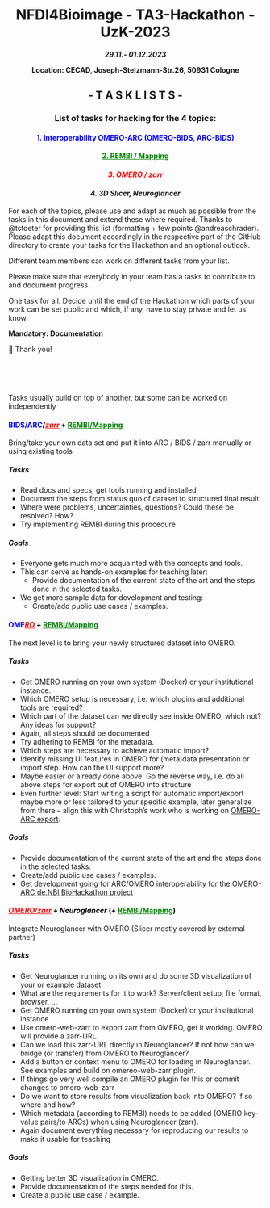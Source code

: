 <h1 style="text-align: center;">NFDI4Bioimage - TA3-Hackathon - UzK-2023</h1>

***<p style="text-align: center;">29.11.- 01.12.2023</p>*** 

**<p style="text-align: center;">Location: CECAD, Joseph-Stelzmann-Str.26, 50931 Cologne</p>**  

## <center>- T A S K    L I S T S -</center>

### <center>List of tasks for hacking for the 4 topics:</center>
#### <center><p style="color:blue">1. Interoperability OMERO-ARC (OMERO-BIDS, ARC-BIDS)</p></center>
#### **<center><p style="color:green"><ins>2.	REMBI / Mapping</ins></p></center>** 
#### ***<center><p style="color:red"><ins>3.	OMERO / zarr</ins></p></center>***
#### ***<center>4.	3D Slicer, Neuroglancer</center>***

For each of the topics, please use and adapt as much as possible from the tasks in this document and extend these where required. Thanks to @tstoeter for providing this list (formatting + few points @andreaschrader). Please adapt this document accordingly in the respective part of the GitHub directory to create your tasks for the Hackathon and an optional outlook.  

Different team members can work on different tasks from your list.  

Please make sure that everybody in your team has a tasks to contribute to and document progress.  

One task for all: Decide until the end of the Hackathon which parts of your work can be set public and which, if any, have to stay private and let us know.  

**Mandatory: Documentation**  

🙌 Thank you!

<br>
<br>
<br>

Tasks usually build on top of another, but some can be worked on independently

<h4 style="color:blue;">
    BIDS/ARC<!-- 
--><span style="color:black;">/</span><!-- 
--><span style="color:red;"><b><ins><i>zarr</i></b></span><!-- 
--><span style="color:black;"> + </span><!-- 
--><span style="color:green;"><b><ins>REMBI/Mapping</ins></b></span>
</h4>

Bring/take your own data set and put it into ARC / BIDS / zarr manually or using existing tools  

##### **Tasks**  

- Read docs and specs, get tools running and installed  
- Document the steps from status quo of dataset to structured final result  
- Where were problems, uncertainties, questions? Could these be resolved? How?  
- Try implementing REMBI during this procedure  


##### **Goals**  

- Everyone gets much more acquainted with the concepts and tools.  
- This can serve as hands-on examples for teaching later:  
  - Provide documentation of the current state of the art and the steps done in the selected tasks.
- We get more sample data for development and testing:  
  - Create/add public use cases / examples.

<h4 style="color:blue;">
    OME<!-- 
--><span style="color:red;"><b><ins><i>RO</i></b></span><!-- 
--><span style="color:black;"> + </span><!-- 
--><span style="color:green;"><b><ins>REMBI/Mapping</ins></b></span>
</h4>

The next level is to bring your newly structured dataset into OMERO.  

##### **Tasks**  

- Get OMERO running on your own system (Docker) or your institutional instance.
- Which OMERO setup is necessary, i.e. which plugins and additional tools are required?
- Which part of the dataset can we directly see inside OMERO, which not? Any ideas for support?
- Again, all steps should be documented
- Try adhering to REMBI for the metadata.
- Which steps are necessary to achieve automatic import?
- Identify missing UI features in OMERO for (meta)data presentation or import step. How can the UI support more?
- Maybe easier or already done above: Go the reverse way, i.e. do all above steps for export out of OMERO into structure
- Even further level: Start writing a script for automatic import/export maybe more or less tailored to your specific example, later generalize from there – align this with Christoph’s work who is working on [OMERO-ARC export](https://github.com/cmohl2013/omero-cli-transfer/tree/arc).  

##### **Goals**  

- Provide documentation of the current state of the art and the steps done in the selected tasks.
- Create/add public use cases / examples.
- Get development going for ARC/OMERO interoperability for the [OMERO-ARC de.NBI BioHackathon project](https://www.denbi.de/de-nbi-events/1614-towards-omero-and-arc-interoperability-for-rdm-compliant-bio-image-data)

<h4 style="color:red;">
    <b><ins><i>OMERO/zarr</i></ins></b><!-- 
--><span style="color:black;"> + <i><b>Neuroglancer</b></i> (+ </span><!-- 
--><span style="color:green;"><b><ins>REMBI/Mapping</ins></b></span><!-- 
--><span style="color:black;">)</span>
</h4>

Integrate Neuroglancer with OMERO (Slicer mostly covered by external partner)  

##### **Tasks**  

- Get Neuroglancer running on its own and do some 3D visualization of your or example dataset
- What are the requirements for it to work? Server/client setup, file format, browser, …
- Get OMERO running on your own system (Docker) or your institutional instance
- Use omero-web-zarr to export zarr from OMERO, get it working. OMERO will provide a zarr-URL.
- Can we load this zarr-URL directly in Neuroglancer? If not how can we bridge (or transfer) from OMERO to Neuroglancer?
- Add a button or context menu to OMERO for loading in Neuroglancer. See examples and build on omereo-web-zarr plugin.
- If things go very well compile an OMERO plugin for this or commit changes to omero-web-zarr
- Do we want to store results from visualization back into OMERO? If so where and how?
- Which metadata (according to REMBI) needs to be added (OMERO key-value pairs/to ARCs) when using Neuroglancer (zarr).
- Again document everything necessary for reproducing our results to make it usable for teaching

##### **Goals**  

- Getting better 3D visualization in OMERO.
- Provide documentation of the steps needed for this.
- Create a public use case / example.